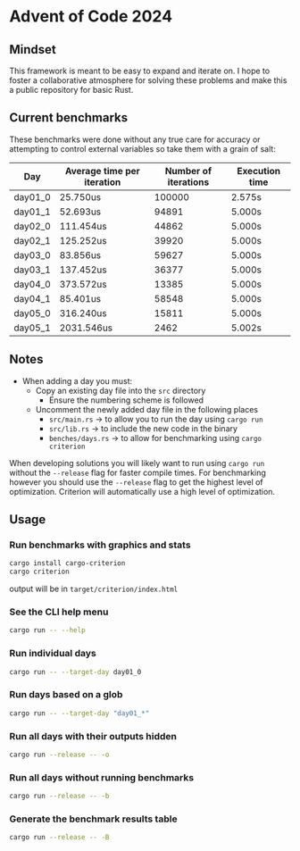 # Advent of Code 2024

## Mindset

This framework is meant to be easy to expand and iterate on. I hope to foster a collaborative atmosphere for solving these problems and make this a public repository for basic Rust.

## Current benchmarks

These benchmarks were done without any true care for accuracy or attempting to control external variables so take them with a grain of salt:

|   Day   | Average time per iteration | Number of iterations | Execution time |
| ------- | -------------------------- | -------------------- | -------------- |
| day01_0 |                   25.750us |               100000 |         2.575s |
| day01_1 |                   52.693us |                94891 |         5.000s |
| day02_0 |                  111.454us |                44862 |         5.000s |
| day02_1 |                  125.252us |                39920 |         5.000s |
| day03_0 |                   83.856us |                59627 |         5.000s |
| day03_1 |                  137.452us |                36377 |         5.000s |
| day04_0 |                  373.572us |                13385 |         5.000s |
| day04_1 |                   85.401us |                58548 |         5.000s |
| day05_0 |                  316.240us |                15811 |         5.000s |
| day05_1 |                 2031.546us |                 2462 |         5.002s |

## Notes

- When adding a day you must:
  - Copy an existing day file into the `src` directory
    - Ensure the numbering scheme is followed
  - Uncomment the newly added day file in the following places
    - `src/main.rs` -> to allow you to run the day using `cargo run`
    - `src/lib.rs` -> to include the new code in the binary
    - `benches/days.rs` -> to allow for benchmarking using `cargo criterion`

When developing solutions you will likely want to run using `cargo run` without the `--release` flag for faster compile times. For benchmarking however you should use the `--release` flag to get the highest level of optimization. Criterion will automatically use a high level of optimization.

## Usage
### Run benchmarks with graphics and stats
``` bash
cargo install cargo-criterion
cargo criterion
```
output will be in `target/criterion/index.html`

### See the CLI help menu
``` bash
cargo run -- --help
```

### Run individual days
``` bash
cargo run -- --target-day day01_0
```

### Run days based on a glob
``` bash
cargo run -- --target-day "day01_*"
```

### Run all days with their outputs hidden
``` bash
cargo run --release -- -o
```

### Run all days without running benchmarks
``` bash
cargo run --release -- -b
```

### Generate the benchmark results table
``` bash
cargo run --release -- -B
```
